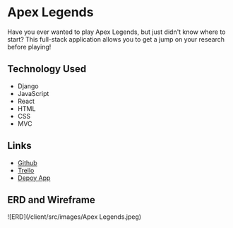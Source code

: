 # Apex Legends

Have you ever wanted to play Apex Legends, but just didn't know where to start? This full-stack application allows you to get a jump on your research before playing!

## Technology Used

- Django
- JavaScript
- React
- HTML
- CSS
- MVC

## Links

- [Github](https://github.com/armoneyj210/apex-predator)
- [Trello](https://trello.com/b/TrIHRxsa/apex-legends)
- [Depoy App](#)

## ERD and Wireframe

![ERD](/client/src/images/Apex Legends.jpeg)
